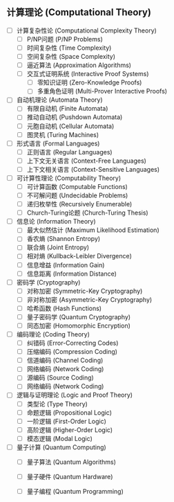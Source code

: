 ## 计算理论 (Computational Theory)

- [ ] 计算复杂性论 (Computational Complexity Theory)
    - [ ] P/NP问题 (P/NP Problems)
    - [ ] 时间复杂性 (Time Complexity)
    - [ ] 空间复杂性 (Space Complexity)
    - [ ] 逼近算法 (Approximation Algorithms)
    - [ ] 交互式证明系统 (Interactive Proof Systems)
        - [ ] 零知识证明 (Zero-Knowledge Proofs)
        - [ ] 多重角色证明 (Multi-Prover Interactive Proofs)
- [ ] 自动机理论 (Automata Theory)
    - [ ] 有限自动机 (Finite Automata)
    - [ ] 推动自动机 (Pushdown Automata)
    - [ ] 元胞自动机 (Cellular Automata)
    - [ ] 图灵机 (Turing Machines)
- [ ] 形式语言 (Formal Languages)
    - [ ] 正则语言 (Regular Languages)
    - [ ] 上下文无关语言 (Context-Free Languages)
    - [ ] 上下文相关语言 (Context-Sensitive Languages)
- [ ] 可计算性理论 (Computability Theory)
    - [ ] 可计算函数 (Computable Functions)
    - [ ] 不可解问题 (Undecidable Problems)
    - [ ] 递归枚举性 (Recursively Enumerable)
    - [ ] Church-Turing论题 (Church-Turing Thesis)
- [ ] 信息论 (Information Theory)
    - [ ] 最大似然估计 (Maximum Likelihood Estimation)
    - [ ] 香农熵 (Shannon Entropy)
    - [ ] 联合熵 (Joint Entropy)
    - [ ] 相对熵 (Kullback-Leibler Divergence)
    - [ ] 信息增益 (Information Gain)
    - [ ] 信息距离 (Information Distance)
- [ ] 密码学 (Cryptography)
    - [ ] 对称加密 (Symmetric-Key Cryptography)
    - [ ] 非对称加密 (Asymmetric-Key Cryptography)
    - [ ] 哈希函数 (Hash Functions)
    - [ ] 量子密码学 (Quantum Cryptography)
    - [ ] 同态加密 (Homomorphic Encryption)
- [ ] 编码理论 (Coding Theory)
    - [ ] 纠错码 (Error-Correcting Codes)
    - [ ] 压缩编码 (Compression Coding)
    - [ ] 信道编码 (Channel Coding)
    - [ ] 网络编码 (Network Coding)
    - [ ] 源编码 (Source Coding)
    - [ ] 网络编码 (Network Coding)
- [ ] 逻辑与证明理论 (Logic and Proof Theory)
    - [ ] 类型论 (Type Theory)
    - [ ] 命题逻辑 (Propositional Logic)
    - [ ] 一阶逻辑 (First-Order Logic)
    - [ ] 高阶逻辑 (Higher-Order Logic)
    - [ ] 模态逻辑 (Modal Logic)
- [ ] 量子计算 (Quantum Computing)
    - [ ] 量子算法 (Quantum Algorithms)
    - [ ] 量子硬件 (Quantum Hardware)
    - [ ] 量子编程 (Quantum Programming)

